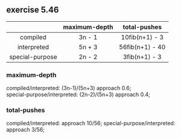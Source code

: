 ## exercise 5.46

|               | maximum-depth |  total-pushes |
| :-----------: | :-----------: | :-----------: |
|   compiled    |    3n - 1     |10fib(n+1) - 3 |
|  interpreted  |    5n + 3     |56fib(n+1) - 40|
|special-purpose|    2n - 2     | 3fib(n+1) - 3 |

### maximum-depth  
compiled/interpreted: (3n-1)/(5n+3) approach 0.6;  
special-purpose/interpreted: (2n-2)/(5n+3) approach 0.4; 

### total-pushes  
compiled/interpreted: approach 10/56;
special-purpose/interpreted: approach 3/56;